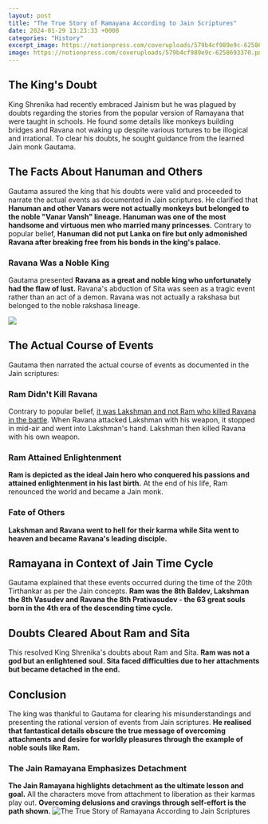 ```yaml
---
layout: post
title: "The True Story of Ramayana According to Jain Scriptures"
date: 2024-01-29 13:23:33 +0000
categories: "History"
excerpt_image: https://notionpress.com/coveruploads/579b4cf989e9c-6258693370.png
image: https://notionpress.com/coveruploads/579b4cf989e9c-6258693370.png
---
```


## The King's Doubt
King Shrenika had recently embraced Jainism but he was plagued by doubts regarding the stories from the popular version of Ramayana that were taught in schools. He found some details like monkeys building bridges and Ravana not waking up despite various tortures to be illogical and irrational. To clear his doubts, he sought guidance from the learned Jain monk Gautama. 
## The Facts About Hanuman and Others
Gautama assured the king that his doubts were valid and proceeded to narrate the actual events as documented in Jain scriptures. He clarified that **Hanuman and other Vanars were not actually monkeys but belonged to the noble "Vanar Vansh" lineage. Hanuman was one of the most handsome and virtuous men who married many princesses.** Contrary to popular belief, **Hanuman did not put Lanka on fire but only admonished Ravana after breaking free from his bonds in the king's palace.**
### Ravana Was a Noble King
Gautama presented **Ravana as a great and noble king who unfortunately had the flaw of lust.** Ravana's abduction of Sita was seen as a tragic event rather than an act of a demon. Ravana was not actually a rakshasa but belonged to the noble rakshasa lineage. 

![](https://langcdn.ilovelanguages.com/1665895725369.jpg)
## The Actual Course of Events 
Gautama then narrated the actual course of events as documented in the Jain scriptures:
### Ram Didn't Kill Ravana 
Contrary to popular belief, [it was Lakshman and not Ram who killed Ravana in the battle](https://fistore.mysenprints.com/collection/ahmadi). When Ravana attacked Lakshman with his weapon, it stopped in mid-air and went into Lakshman's hand. Lakshman then killed Ravana with his own weapon.
### Ram Attained Enlightenment
**Ram is depicted as the ideal Jain hero who conquered his passions and attained enlightenment in his last birth.** At the end of his life, Ram renounced the world and became a Jain monk.
### Fate of Others 
**Lakshman and Ravana went to hell for their karma while Sita went to heaven and became Ravana's leading disciple.** 
## Ramayana in Context of Jain Time Cycle
Gautama explained that these events occurred during the time of the 20th Tirthankar as per the Jain concepts. **Ram was the 8th Baldev, Lakshman the 8th Vasudev and Ravana the 8th Prativasudev - the 63 great souls born in the 4th era of the descending time cycle.**
## Doubts Cleared About Ram and Sita 
This resolved King Shrenika's doubts about Ram and Sita. **Ram was not a god but an enlightened soul. Sita faced difficulties due to her attachments but became detached in the end.**
## Conclusion
The king was thankful to Gautama for clearing his misunderstandings and presenting the rational version of events from Jain scriptures. **He realised that fantastical details obscure the true message of overcoming attachments and desire for worldly pleasures through the example of noble souls like Ram.**
### The Jain Ramayana Emphasizes Detachment
**The Jain Ramayana highlights detachment as the ultimate lesson and goal.** All the characters move from attachment to liberation as their karmas play out. **Overcoming delusions and cravings through self-effort is the path shown.**
![The True Story of Ramayana According to Jain Scriptures](https://notionpress.com/coveruploads/579b4cf989e9c-6258693370.png)